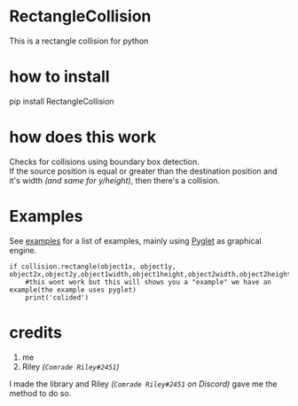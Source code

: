 # RectangleCollision
This is a rectangle collision for python

# how to install

pip install RectangleCollision

# how does this work

Checks for collisions using boundary box detection.<br>
If the source position is equal or greater than the destination position and it's width *(and same for y/height)*,
then there's a collision.

# Examples

See [examples](examples/) for a list of examples, mainly using [Pyglet](https://github.com/pyglet/pyglet/) as graphical engine.

    if collision.rectangle(object1x, object1y, object2x,object2y,object1width,object1height,object2width,object2height):
        #this wont work but this will shows you a "example" we have an example(the example uses pyglet)
        print('colided')
 
# credits
 
 1. me
 2. Riley *(`Comrade Riley#2451`)*

I made the library and Riley *(`Comrade Riley#2451` on Discord)* gave me the method to do so.
